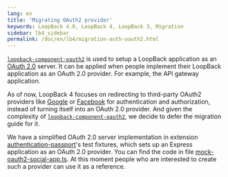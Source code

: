 ```yaml
---
lang: en
title: 'Migrating OAuth2 provider'
keywords: LoopBack 4.0, LoopBack 4, LoopBack 3, Migration
sidebar: lb4_sidebar
permalink: /doc/en/lb4/migration-auth-oauth2.html
---
```


[`loopback-component-oauth2`](https://github.com/strongloop/loopback-component-oauth2)
is used to setup a LoopBack application as an [OAuth 2.0](https://oauth.net/2/)
server. It can be applied when people implement their LoopBack application as an
OAuth 2.0 provider. For example, the API gateway application.

As of now, LoopBack 4 focuses on redirecting to third-party OAuth2 providers
like [Google](https://developers.google.com/identity/protocols/oauth2) or
[Facebook](https://developers.facebook.com/docs/facebook-login/) for
authentication and authorization, instead of turning itself into an OAuth 2.0
provider. And given the complexity of
[`loopback-component-oauth2`](https://github.com/strongloop/loopback-component-oauth2),
we decide to defer the migration guide for it.

We have a simplified OAuth 2.0 server implementation in extension
[authentication-passport](https://github.com/strongloop/loopback-next/blob/master/extensions/authentication-passport)'s
test fixtures, which sets up an Express application as an OAuth 2.0 provider.
You can find the code in file
[mock-oauth2-social-app.ts](https://github.com/strongloop/loopback-next/blob/master/extensions/authentication-passport/src/__tests__/acceptance/fixtures/mock-oauth2-social-app.ts).
At this moment people who are interested to create such a provider can use it as
a reference.
